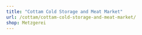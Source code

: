 ```yaml
---
title: "Cottam Cold Storage and Meat Market"
url: /cottam/cottam-cold-storage-and-meat-market/
shop: Metzgerei
---
```

